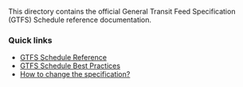 This directory contains the official General Transit Feed Specification (GTFS) Schedule reference documentation.

### Quick links
- [GTFS Schedule Reference](spec/en)
- [GTFS Schedule Best Practices](best-practices)
- [How to change the specification?](Governance/introduction.md)
